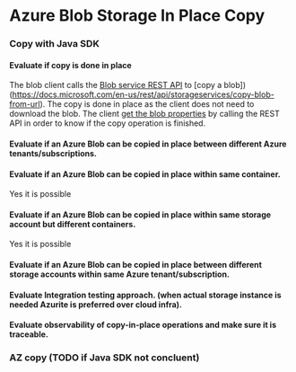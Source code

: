 # Azure Blob Storage In Place Copy

### Copy with Java SDK
#### Evaluate if copy is done in place

The blob client calls the [Blob service REST API](https://docs.microsoft.com/en-us/rest/api/storageservices/blob-service-rest-api) to [copy a blob])(https://docs.microsoft.com/en-us/rest/api/storageservices/copy-blob-from-url).
The copy is done in place as the client does not need to download the blob.
The client [get the blob properties](https://docs.microsoft.com/en-us/rest/api/storageservices/get-blob-properties) by calling the REST API in order to know if the copy operation is finished.

#### Evaluate if an Azure Blob can be copied in place between different Azure tenants/subscriptions.
#### Evaluate if an Azure Blob can be copied in place within same container.
Yes it is possible
#### Evaluate if an Azure Blob can be copied in place within same storage account but different containers.
Yes it is possible
#### Evaluate if an Azure Blob can be copied in place between different storage accounts within same Azure tenant/subscription.
#### Evaluate Integration testing approach. (when actual storage instance is needed Azurite is preferred over cloud infra).
#### Evaluate observability of copy-in-place operations and make sure it is traceable.

### AZ copy (TODO if Java SDK not concluent)



